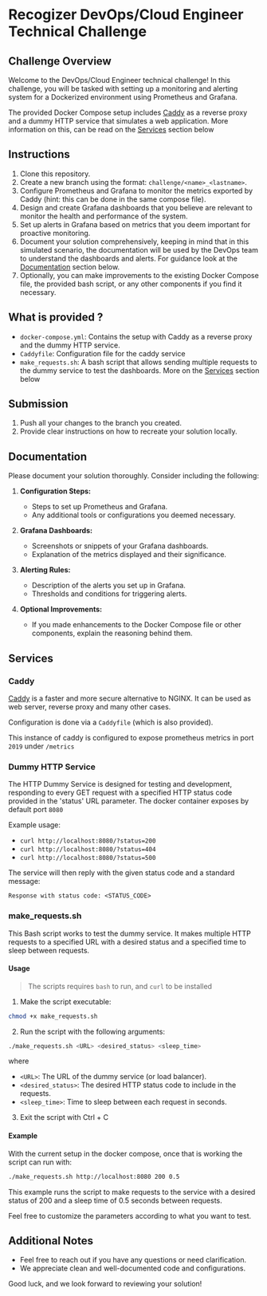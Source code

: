 # Recogizer DevOps/Cloud Engineer Technical Challenge

## Challenge Overview

Welcome to the DevOps/Cloud Engineer technical challenge! In this challenge, you will be tasked with setting up a monitoring and alerting system for a Dockerized environment using Prometheus and Grafana. 

The provided Docker Compose setup includes [Caddy](https://caddyserver.com/docs/) as a reverse proxy and a dummy HTTP service that simulates a web application. More information on this, can be read on the [Services](#services) section below

## Instructions

1. Clone this repository.
2. Create a new branch using the format: `challenge/<name>_<lastname>`.
3. Configure Prometheus and Grafana to monitor the metrics exported by Caddy (hint: this can be done in the same compose file).
4. Design and create Grafana dashboards that you believe are relevant to monitor the health and performance of the system.
5. Set up alerts in Grafana based on metrics that you deem important for proactive monitoring.
6. Document your solution comprehensively, keeping in mind that in this simulated scenario, the documentation will be used by the DevOps team to understand the dashboards and alerts. For guidance look at the [Documentation](#documentation) section below.
7. Optionally, you can make improvements to the existing Docker Compose file, the provided bash script, or any other components if you find it necessary.

## What is provided ?

- `docker-compose.yml`: Contains the setup with Caddy as a reverse proxy and the dummy HTTP service.
- `Caddyfile`: Configuration file for the caddy service
- `make_requests.sh`: A bash script that allows sending multiple requests to the dummy service to test the dashboards. More on the [Services](#services) section below


## Submission

1. Push all your changes to the branch you created.
2. Provide clear instructions on how to recreate your solution locally.


## Documentation

Please document your solution thoroughly. Consider including the following:

1. **Configuration Steps:**
   - Steps to set up Prometheus and Grafana.
   - Any additional tools or configurations you deemed necessary.

2. **Grafana Dashboards:**
   - Screenshots or snippets of your Grafana dashboards.
   - Explanation of the metrics displayed and their significance.

3. **Alerting Rules:**
   - Description of the alerts you set up in Grafana.
   - Thresholds and conditions for triggering alerts.

4. **Optional Improvements:**
   - If you made enhancements to the Docker Compose file or other components, explain the reasoning behind them.


## Services

### Caddy

[Caddy](https://caddyserver.com/docs/) is a faster and more secure alternative to NGINX. It can be used as web server, reverse proxy and many other cases. 

Configuration is done via a `Caddyfile` (which is also provided). 

This instance of caddy is configured to expose prometheus metrics in port `2019` under `/metrics`

### Dummy HTTP Service

The HTTP Dummy Service is designed for testing and development, responding to every GET request with a specified HTTP status code provided in the 'status' URL parameter. The docker container exposes by default port `8080`

Example usage:

- `curl http://localhost:8080/?status=200`
- `curl http://localhost:8080/?status=404`
- `curl http://localhost:8080/?status=500`

The service will then reply with the given status code and a standard message:

```
Response with status code: <STATUS_CODE>
```

### make_requests.sh

This Bash script works to test the dummy service. It makes multiple HTTP requests to a specified URL with a desired status and a specified time to sleep between requests.

#### Usage

> The scripts requires `bash` to run, and `curl` to be installed

1. Make the script executable:

```bash
chmod +x make_requests.sh
```

2. Run the script with the following arguments:

```bash
./make_requests.sh <URL> <desired_status> <sleep_time>
```
where

- `<URL>`: The URL of the dummy service (or load balancer).
- `<desired_status>`: The desired HTTP status code to include in the requests.
- `<sleep_time>`: Time to sleep between each request in seconds.

3. Exit the script with Ctrl + C



#### Example
With the current setup in the docker compose, once that is working the script can run with: 

```bash
./make_requests.sh http://localhost:8080 200 0.5
```

This example runs the script to make requests to the service with a desired status of 200 and a sleep time of 0.5 seconds between requests.

Feel free to customize the parameters according to what you want to test.


## Additional Notes

- Feel free to reach out if you have any questions or need clarification.
- We appreciate clean and well-documented code and configurations.



Good luck, and we look forward to reviewing your solution!
